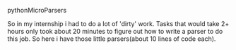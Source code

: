 pythonMicroParsers

So in my internship i had to do a lot of 'dirty' work. Tasks that would take 2+ hours only took about 20 minutes to figure out how to write a parser to do this job. So here i have those little parsers(about 10 lines of code each).
